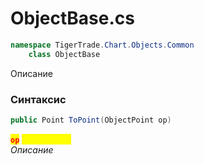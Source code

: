 
# ObjectBase.cs
```csharp
namespace TigerTrade.Chart.Objects.Common  
    class ObjectBase
```

Описание

### Синтаксис
```csharp
public Point ToPoint(ObjectPoint op)
```

<mark style="color:red;">**`op`**</mark> <mark style="color:yellow;">`ObjectPoint`</mark>  
 *Описание*  
  

                    
                    